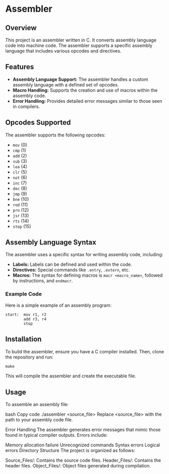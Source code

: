 # Assembler

## Overview
This project is an assembler written in C. It converts assembly language code into machine code. The assembler supports a specific assembly language that includes various opcodes and directives.

## Features
- **Assembly Language Support:** The assembler handles a custom assembly language with a defined set of opcodes.
- **Macro Handling:** Supports the creation and use of macros within the assembly code.
- **Error Handling:** Provides detailed error messages similar to those seen in compilers.

## Opcodes Supported
The assembler supports the following opcodes:
- `mov` (0)
- `cmp` (1)
- `add` (2)
- `sub` (3)
- `lea` (4)
- `clr` (5)
- `not` (6)
- `inc` (7)
- `dec` (8)
- `jmp` (9)
- `bne` (10)
- `red` (11)
- `prn` (12)
- `jsr` (13)
- `rts` (14)
- `stop` (15)

## Assembly Language Syntax
The assembler uses a specific syntax for writing assembly code, including:
- **Labels:** Labels can be defined and used within the code.
- **Directives:** Special commands like `.entry`, `.extern`, etc.
- **Macros:** The syntax for defining macros is `macr <macro_name>`, followed by instructions, and `endmacr`.

### Example Code
Here is a simple example of an assembly program:

```assembly
start:  mov r1, r2
        add r3, r4
        stop
```

## Installation
To build the assembler, ensure you have a C compiler installed. Then, clone the repository and run:

```markdown
make
```

This will compile the assembler and create the executable file.

## Usage
To assemble an assembly file:

bash
Copy code
./assembler <source_file>
Replace <source_file> with the path to your assembly code file.

Error Handling
The assembler generates error messages that mimic those found in typical compiler outputs. Errors include:

Memory allocation failure
Unrecognized commands
Syntax errors
Logical errors
Directory Structure
The project is organized as follows:

Source_Files/: Contains the source code files.
Header_Files/: Contains the header files.
Object_Files/: Object files generated during compilation.
